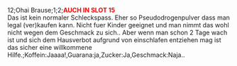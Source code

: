 
12;Ohai Brause;1;2;<strong style='color:red'>AUCH IN SLOT 15</strong><br/>Das ist kein normaler Schleckspass. Eher so Pseudodrogenpulver dass man legal (ver)kaufen kann. Nicht fuer Kinder geeignet und man nimmt das wohl nicht wegen dem Geschmack zu sich.. Aber wenn man schon 2 Tage wach ist und sich dem Hausverbot aufgrund von einschlafen entziehen mag ist das sicher eine willkommene Hilfe.;Koffein:Jaaaa!,Guarana:ja,Zucker:Ja,Geschmack:Naja..
